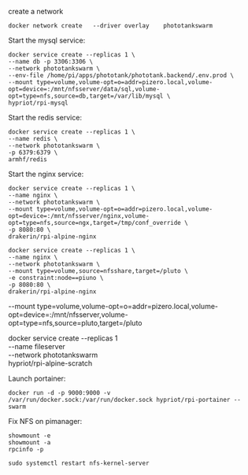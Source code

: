create a network
```
docker network create   --driver overlay    phototankswarm
```

Start the mysql service:
```
docker service create --replicas 1 \
--name db -p 3306:3306 \
--network phototankswarm \
--env-file /home/pi/apps/phototank/phototank.backend/.env.prod \
--mount type=volume,volume-opt=o=addr=pizero.local,volume-opt=device=:/mnt/nfsserver/data/sql,volume-opt=type=nfs,source=db,target=/var/lib/mysql \
hypriot/rpi-mysql
```

Start the redis service:
```
docker service create --replicas 1 \
--name redis \
--network phototankswarm \
-p 6379:6379 \
armhf/redis
```

Start the nginx service:
```
docker service create --replicas 1 \
--name nginx \
--network phototankswarm \
--mount type=volume,volume-opt=o=addr=pizero.local,volume-opt=device=:/mnt/nfsserver/nginx,volume-opt=type=nfs,source=ngx,target=/tmp/conf_override \
-p 8080:80 \
drakerin/rpi-alpine-nginx
```

```
docker service create --replicas 1 \
--name nginx \
--network phototankswarm \
--mount type=volume,source=nfsshare,target=/pluto \
-e constraint:node==piuno \
-p 8080:80 \
drakerin/rpi-alpine-nginx
```
--mount type=volume,volume-opt=o=addr=pizero.local,volume-opt=device=:/mnt/nfsserver,volume-opt=type=nfs,source=pluto,target=/pluto

docker service create --replicas 1 \
--name fileserver \
--network phototankswarm \
hypriot/rpi-alpine-scratch

Launch portainer:

```
docker run -d -p 9000:9000 -v /var/run/docker.sock:/var/run/docker.sock hypriot/rpi-portainer --swarm
```


Fix NFS on pimanager:

```
showmount -e
showmount -a
rpcinfo -p

sudo systemctl restart nfs-kernel-server
```
